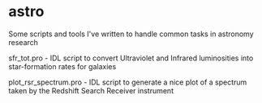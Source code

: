 # astro
Some scripts and tools I've written to handle common tasks in astronomy research

sfr_tot.pro - IDL script to convert Ultraviolet and Infrared luminosities into 
star-formation rates for galaxies

plot_rsr_spectrum.pro - IDL script to generate a nice plot of a spectrum taken 
by the Redshift Search Receiver instrument
